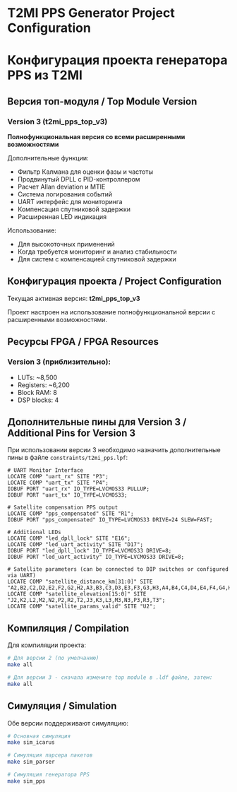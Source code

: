 # T2MI PPS Generator Project Configuration
# Конфигурация проекта генератора PPS из T2MI

## Версия топ-модуля / Top Module Version

### Version 3 (t2mi_pps_top_v3) 
**Полнофункциональная версия со всеми расширенными возможностями**

Дополнительные функции:
- Фильтр Калмана для оценки фазы и частоты
- Продвинутый DPLL с PID-контроллером
- Расчет Allan deviation и MTIE
- Система логирования событий
- UART интерфейс для мониторинга
- Компенсация спутниковой задержки
- Расширенная LED индикация

Использование:
- Для высокоточных применений
- Когда требуется мониторинг и анализ стабильности
- Для систем с компенсацией спутниковой задержки

## Конфигурация проекта / Project Configuration

Текущая активная версия: **t2mi_pps_top_v3**

Проект настроен на использование полнофункциональной версии с расширенными возможностями.

## Ресурсы FPGA / FPGA Resources

### Version 3 (приблизительно):
- LUTs: ~8,500
- Registers: ~6,200  
- Block RAM: 8
- DSP blocks: 4

## Дополнительные пины для Version 3 / Additional Pins for Version 3

При использовании версии 3 необходимо назначить дополнительные пины в файле `constraints/t2mi_pps.lpf`:

```
# UART Monitor Interface
LOCATE COMP "uart_rx" SITE "P3";
LOCATE COMP "uart_tx" SITE "P4";
IOBUF PORT "uart_rx" IO_TYPE=LVCMOS33 PULLUP;
IOBUF PORT "uart_tx" IO_TYPE=LVCMOS33;

# Satellite compensation PPS output
LOCATE COMP "pps_compensated" SITE "R1";
IOBUF PORT "pps_compensated" IO_TYPE=LVCMOS33 DRIVE=24 SLEW=FAST;

# Additional LEDs
LOCATE COMP "led_dpll_lock" SITE "E16";
LOCATE COMP "led_uart_activity" SITE "D17";
IOBUF PORT "led_dpll_lock" IO_TYPE=LVCMOS33 DRIVE=8;
IOBUF PORT "led_uart_activity" IO_TYPE=LVCMOS33 DRIVE=8;

# Satellite parameters (can be connected to DIP switches or configured via UART)
LOCATE COMP "satellite_distance_km[31:0]" SITE "A2,B2,C2,D2,E2,F2,G2,H2,A3,B3,C3,D3,E3,F3,G3,H3,A4,B4,C4,D4,E4,F4,G4,H4,A5,B5,C5,D5,E5,F5,G5,H5";
LOCATE COMP "satellite_elevation[15:0]" SITE "J2,K2,L2,M2,N2,P2,R2,T2,J3,K3,L3,M3,N3,P3,R3,T3";
LOCATE COMP "satellite_params_valid" SITE "U2";
```

## Компиляция / Compilation

Для компиляции проекта:

```bash
# Для версии 2 (по умолчанию)
make all

# Для версии 3 - сначала измените top module в .ldf файле, затем:
make all
```

## Симуляция / Simulation

Обе версии поддерживают симуляцию:

```bash
# Основная симуляция
make sim_icarus

# Симуляция парсера пакетов
make sim_parser  

# Симуляция генератора PPS
make sim_pps
```